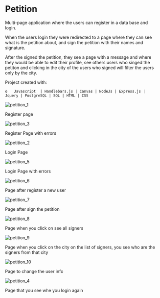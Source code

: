 # Petition

Multi-page application where the users can register in a data base and login.

 When the users login they were redirected to a page where they can see what is the petition about, and sign the petition with their names and signature.

 After the signed the petition, they see a page with a message and where they would be able to edit their profile,  see others users who singed the petiton and clicking in the city of the users who signed will filter the users only by the city.

  Project created with:

    o	Javascript  | Handlebars.js | Canvas | NodeJs | Express.js | Jquery | PostgreSQL | SQL | HTML | CSS

![petition_1](https://user-images.githubusercontent.com/12187795/28056842-afa91fc4-661e-11e7-95ab-2aa42c266e5a.png)

Register page

![petition_3](https://user-images.githubusercontent.com/12187795/28056970-d7c89ce6-661e-11e7-97b3-4c548343a026.png)

Register Page with errors

![petition_2](https://user-images.githubusercontent.com/12187795/28056873-c8ee4ff4-661e-11e7-9fa0-98bce4c9d2a4.png)

Login Page


![petition_5](https://user-images.githubusercontent.com/12187795/28056994-ea484402-661e-11e7-8c61-c7c12341a893.png)

Login Page with errors

![petition_6](https://user-images.githubusercontent.com/12187795/28057258-bb1aea80-661f-11e7-91ff-4fce5a98b1e0.png)

Page after register a new user

![petition_7](https://user-images.githubusercontent.com/12187795/28057288-db908b80-661f-11e7-9a6c-db09599a7ec6.png)

Page after sign the petition

![petition_8](https://user-images.githubusercontent.com/12187795/28057305-eaa3c858-661f-11e7-9cf5-e3438f54c913.png)

Page when you click on see all signers

![petition_9](https://user-images.githubusercontent.com/12187795/28057306-ec1c80a8-661f-11e7-89fb-e5261537717d.png)

Page when you click on the city on the list of signers, you see who are the signers from that city

![petition_10](https://user-images.githubusercontent.com/12187795/28057307-ed0d8cdc-661f-11e7-8f99-059571401083.png)

Page to change the user info

![petition_4](https://user-images.githubusercontent.com/12187795/28057311-ee538ab0-661f-11e7-8cba-8e99da42a86f.png)

Page that you see whe you login again
